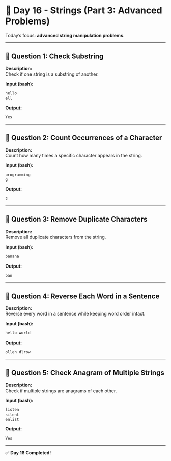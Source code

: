 # 📅 Day 16 - Strings (Part 3: Advanced Problems)

Today’s focus: **advanced string manipulation problems**.

---

## 🔹 Question 1: Check Substring

**Description:**  
Check if one string is a substring of another.

**Input (bash):**

```bash
hello
ell
```

**Output:**

```bash
Yes
```

---

## 🔹 Question 2: Count Occurrences of a Character

**Description:**  
Count how many times a specific character appears in the string.

**Input (bash):**

```bash
programming
g
```

**Output:**

```bash
2
```

---

## 🔹 Question 3: Remove Duplicate Characters

**Description:**  
Remove all duplicate characters from the string.

**Input (bash):**

```bash
banana
```

**Output:**

```bash
ban
```

---

## 🔹 Question 4: Reverse Each Word in a Sentence

**Description:**  
Reverse every word in a sentence while keeping word order intact.

**Input (bash):**

```bash
hello world
```

**Output:**

```bash
olleh dlrow
```

---

## 🔹 Question 5: Check Anagram of Multiple Strings

**Description:**  
Check if multiple strings are anagrams of each other.

**Input (bash):**

```bash
listen
silent
enlist
```

**Output:**

```bash
Yes
```

---

✅ **Day 16 Completed!**
